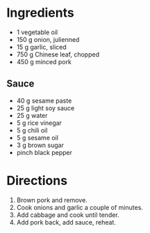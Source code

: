 
# Ingredients
- 1 vegetable oil
- 150 g onion, julienned 
- 15 g garlic, sliced
- 750 g Chinese leaf, chopped
- 450 g minced pork

## Sauce
- 40 g sesame paste
- 25 g light soy sauce
- 25 g water
- 5 g rice vinegar
- 5 g chili oil
- 5 g sesame oil
- 3 g brown sugar
- pinch black pepper

# Directions
1. Brown pork and remove.
2. Cook onions and garlic a couple of minutes.
3. Add cabbage and cook until tender. 
4. Add pork back, add sauce, reheat.
